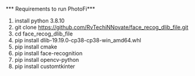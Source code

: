 *** Requirements to run PhotoFi***

1. install python 3.8.10
2. git clone https://github.com/RvTechiNNovate/face_recog_dlib_file.git
3. cd face_recog_dlib_file
4. pip install dlib-19.19.0-cp38-cp38-win_amd64.whl
5. pip install cmake
6. pip install face-recognition
7. pip install opencv-python
8. pip install customtkinter
